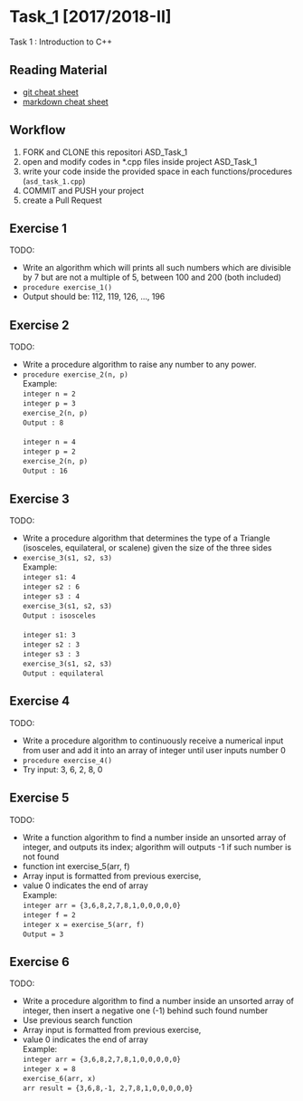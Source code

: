 # Task_1 [2017/2018-II]
Task 1 : Introduction to C++

## Reading Material
* [git cheat sheet](https://education.github.com/git-cheat-sheet-education.pdf)
* [markdown cheat sheet](https://enterprise.github.com/downloads/en/markdown-cheatsheet.pdf)

## Workflow
1. FORK and CLONE this repositori ASD_Task_1
2. open and modify codes in *.cpp files inside project ASD_Task_1
3. write your code inside the provided space in each functions/procedures (`asd_task_1.cpp`) 
4. COMMIT and PUSH your project
5. create a Pull Request

## Exercise 1
TODO: 
* Write an algorithm which will prints all such numbers which are divisible by 7 but are not a multiple of 5, between 100 and 200 (both included)
* `procedure exercise_1()`
* Output should be: 112, 119, 126, …, 196

## Exercise 2
TODO:
* Write a procedure algorithm to raise any number to any power.
* `procedure exercise_2(n, p)`<br>
Example:<br>
 `integer n = 2`<br>
 `integer p = 3`<br>
 `exercise_2(n, p)`<br>
 `Output : 8`<br><br>
 `integer n = 4`<br>
 `integer p = 2`<br>
 `exercise_2(n, p)`<br>
 `Output : 16`<br>


## Exercise 3
TODO:
* Write a procedure algorithm that determines the type of a Triangle (isosceles, equilateral, or scalene) given the size of the three sides
* `exercise_3(s1, s2, s3)` <br>
Example: <br>
 `integer s1: 4 `<br>
 `integer s2 : 6 `<br>
 `integer s3 : 4 `<br>
 `exercise_3(s1, s2, s3) `<br>
 `Output : isosceles `<br><br>
 `integer s1: 3 `<br>
 `integer s2 : 3 `<br>
 `integer s3 : 3 `<br>
 `exercise_3(s1, s2, s3) `<br>
 `Output : equilateral `<br>

## Exercise 4
TODO:
* Write a procedure algorithm to continuously receive a numerical input from user and add it into an array of integer until user inputs number 0
* `procedure exercise_4()`
* Try input: 3, 6, 2, 8, 0

## Exercise 5
TODO:
* Write a function algorithm to find a number inside an unsorted array of integer, and outputs its index; algorithm will outputs -1 if such number is not found
* function int exercise_5(arr, f)
* Array input is formatted from previous exercise, 
* value 0 indicates the end of array <br>
Example: <br>
 `integer arr = {3,6,8,2,7,8,1,0,0,0,0,0} `<br>
 `integer f = 2 `<br>
 `integer x = exercise_5(arr, f) `<br>
 `Output = 3 `

## Exercise 6
TODO:
* Write a procedure algorithm to find a number inside an unsorted array of integer, then insert a negative one (-1) behind such found number
* Use previous search function
* Array input is formatted from previous exercise, 
* value 0 indicates the end of array <br>
Example: <br>
 `integer arr = {3,6,8,2,7,8,1,0,0,0,0,0} `<br>
 `integer x = 8 `<br>
 `exercise_6(arr, x) `<br>
 `arr result = {3,6,8,-1, 2,7,8,1,0,0,0,0,0}`
